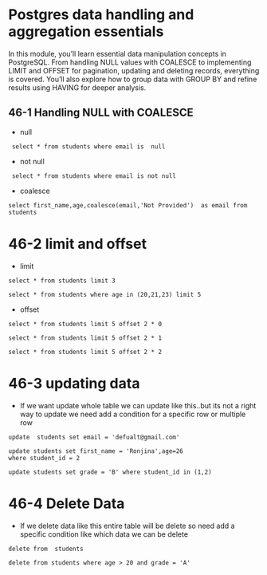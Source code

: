 # Postgres data handling and aggregation essentials
In this module, you’ll learn essential data manipulation concepts in PostgreSQL. From handling NULL values with COALESCE to implementing LIMIT and OFFSET for pagination, updating and deleting records, everything is covered. You’ll also explore how to group data with GROUP BY and refine results using HAVING for deeper analysis.

## 46-1 Handling NULL with COALESCE
- null
```
 select * from students where email is  null 
 ```
- not null
```
 select * from students where email is not null 
 ```
- coalesce
```
select first_name,age,coalesce(email,'Not Provided')  as email from students
 ```
 # 46-2 limit and offset
 - limit
 
 ```
select * from students limit 3
 ```
 ```
 select * from students where age in (20,21,23) limit 5
 ```
 - offset
 ```
 select * from students limit 5 offset 2 * 0
 ```
 ```
 select * from students limit 5 offset 2 * 1
 ```
 ```
 select * from students limit 5 offset 2 * 2
 ```
# 46-3 updating data
- If we want update  whole table we can update like this..but its not a right way to update we need add a condition for a specific row or multiple row 
 ``` 
 update  students set email = 'defualt@gmail.com'
 ```
 ``` 
update students set first_name = 'Ronjina',age=26
where student_id = 2
 ```
 ``` 
update students set grade = 'B' where student_id in (1,2)
 ```
 # 46-4 Delete Data
 - If we delete data like this  entire table will be delete so need add a specific condition like which data we can be delete 
 ```
 delete from  students
 ```
 
 ```
delete from students where age > 20 and grade = 'A'

 ```
